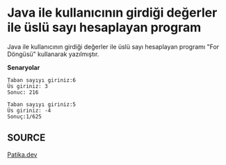 # Java ile kullanıcının girdiği değerler ile üslü sayı hesaplayan program

Java ile kullanıcının girdiği değerler ile üslü sayı hesaplayan programı "For Döngüsü" kullanarak yazılmıştır.

**Senaryolar**

```
Taban sayıyı giriniz:6
Üs giriniz: 3
Sonuc: 216

```

```
Taban sayıyı giriniz:5
Üs giriniz: -4
Sonuç:1/625

```

## SOURCE

[Patika.dev](https://www.patika.dev/tr)